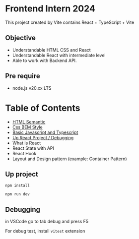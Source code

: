 # Frontend Intern 2024
This project created by Vite contains React + TypeScript + Vite

## Objective
  - Understandable HTML CSS and React
  - Understandable React with intermediate level
  - Able to work with Backend API.

## Pre require

- node.js v20.xx LTS


# Table of Contents
- [HTML Semantic](./docs/Html.md)
- [Css BEM Style](./docs/CssBEM.md)
- [Basic Javascript and Typescript](./docs/BasicTypescript.md)
- [Up React Project / Debugging](#up-project)
- What is React
- React State with API
- React Hook
- Layout and Design pattern (example: Container Pattern)

## Up project
```
npm install

npm run dev
```

## Debugging
in VSCode go to tab debug and press F5

For debug test, install `vitest` extension